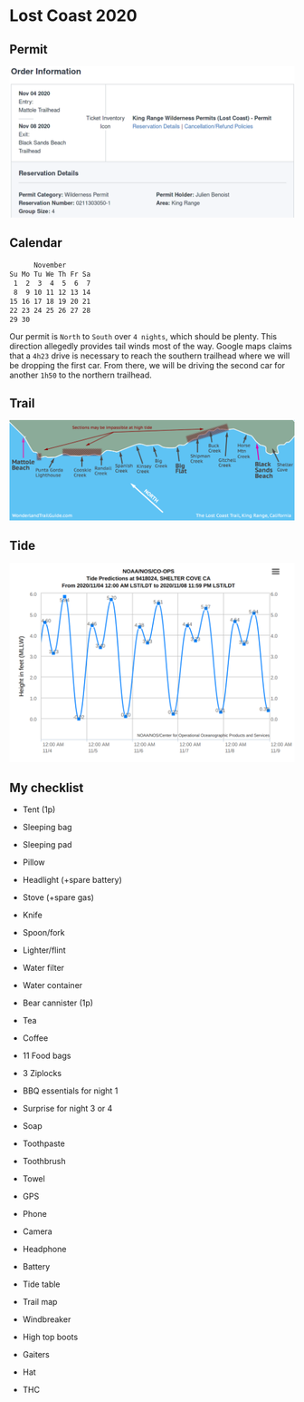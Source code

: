 # Lost Coast 2020
## Permit
![Permit](https://raw.githubusercontent.com/jbenoist/lost-coast-2020/master/permit.png)

## Calendar
```
      November       
Su Mo Tu We Th Fr Sa 
 1  2  3  4  5  6  7 
 8  9 10 11 12 13 14 
15 16 17 18 19 20 21 
22 23 24 25 26 27 28 
29 30                
```
Our permit is `North` to `South` over `4 nights`, which should be plenty. This direction allegedly provides tail winds most of the way. Google maps claims that a `4h23` drive is necessary to reach the southern trailhead where we will be dropping the first car. From there, we will be driving the second car for another `1h50` to the northern trailhead.

## Trail
![Trail](https://raw.githubusercontent.com/jbenoist/lost-coast-2020/master/trail.png)

## Tide
![Tide](https://raw.githubusercontent.com/jbenoist/lost-coast-2020/master/tide.png)

## My checklist

* Tent (1p)
* Sleeping bag
* Sleeping pad
* Pillow

* Headlight (+spare battery)
* Stove (+spare gas)
* Knife
* Spoon/fork
* Lighter/flint
* Water filter
* Water container

* Bear cannister (1p)
* Tea
* Coffee
* 11 Food bags
* 3 Ziplocks
* BBQ essentials for night 1
* Surprise for night 3 or 4

* Soap
* Toothpaste
* Toothbrush
* Towel

* GPS
* Phone
* Camera
* Headphone
* Battery
* Tide table
* Trail map

* Windbreaker
* High top boots
* Gaiters
* Hat

* THC
